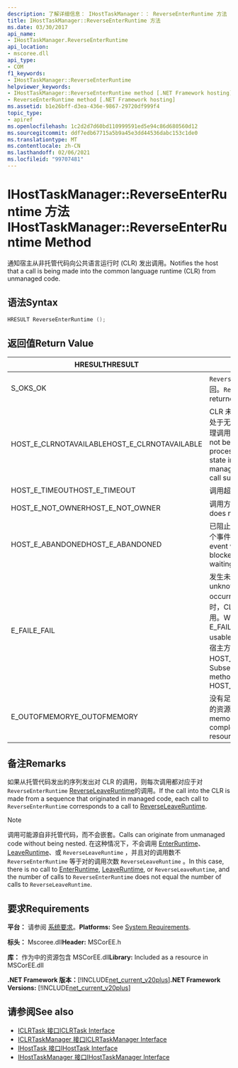 ```yaml
---
description: 了解详细信息： IHostTaskManager：： ReverseEnterRuntime 方法
title: IHostTaskManager::ReverseEnterRuntime 方法
ms.date: 03/30/2017
api_name:
- IHostTaskManager.ReverseEnterRuntime
api_location:
- mscoree.dll
api_type:
- COM
f1_keywords:
- IHostTaskManager::ReverseEnterRuntime
helpviewer_keywords:
- IHostTaskManager::ReverseEnterRuntime method [.NET Framework hosting]
- ReverseEnterRuntime method [.NET Framework hosting]
ms.assetid: b1e26bff-d3ea-436e-9867-29720df999f4
topic_type:
- apiref
ms.openlocfilehash: 1c2d2d7d60bd110999591ed5e94c86d680560d12
ms.sourcegitcommit: ddf7edb67715a5b9a45e3dd44536dabc153c1de0
ms.translationtype: MT
ms.contentlocale: zh-CN
ms.lasthandoff: 02/06/2021
ms.locfileid: "99707481"
---
```

# <a name="ihosttaskmanagerreverseenterruntime-method"></a><span data-ttu-id="d2042-103">IHostTaskManager::ReverseEnterRuntime 方法</span><span class="sxs-lookup"><span data-stu-id="d2042-103">IHostTaskManager::ReverseEnterRuntime Method</span></span>

<span data-ttu-id="d2042-104">通知宿主从非托管代码向公共语言运行时 (CLR) 发出调用。</span><span class="sxs-lookup"><span data-stu-id="d2042-104">Notifies the host that a call is being made into the common language runtime (CLR) from unmanaged code.</span></span>  
  
## <a name="syntax"></a><span data-ttu-id="d2042-105">语法</span><span class="sxs-lookup"><span data-stu-id="d2042-105">Syntax</span></span>  
  
```cpp  
HRESULT ReverseEnterRuntime ();  
```  
  
## <a name="return-value"></a><span data-ttu-id="d2042-106">返回值</span><span class="sxs-lookup"><span data-stu-id="d2042-106">Return Value</span></span>  
  
|<span data-ttu-id="d2042-107">HRESULT</span><span class="sxs-lookup"><span data-stu-id="d2042-107">HRESULT</span></span>|<span data-ttu-id="d2042-108">说明</span><span class="sxs-lookup"><span data-stu-id="d2042-108">Description</span></span>|  
|-------------|-----------------|  
|<span data-ttu-id="d2042-109">S_OK</span><span class="sxs-lookup"><span data-stu-id="d2042-109">S_OK</span></span>|<span data-ttu-id="d2042-110">`ReverseEnterRuntime` 已成功返回。</span><span class="sxs-lookup"><span data-stu-id="d2042-110">`ReverseEnterRuntime` returned successfully.</span></span>|  
|<span data-ttu-id="d2042-111">HOST_E_CLRNOTAVAILABLE</span><span class="sxs-lookup"><span data-stu-id="d2042-111">HOST_E_CLRNOTAVAILABLE</span></span>|<span data-ttu-id="d2042-112">CLR 未加载到进程中，或 CLR 处于无法运行托管代码或成功处理调用的状态。</span><span class="sxs-lookup"><span data-stu-id="d2042-112">The CLR has not been loaded into a process, or the CLR is in a state in which it cannot run managed code or process the call successfully.</span></span>|  
|<span data-ttu-id="d2042-113">HOST_E_TIMEOUT</span><span class="sxs-lookup"><span data-stu-id="d2042-113">HOST_E_TIMEOUT</span></span>|<span data-ttu-id="d2042-114">调用超时。</span><span class="sxs-lookup"><span data-stu-id="d2042-114">The call timed out.</span></span>|  
|<span data-ttu-id="d2042-115">HOST_E_NOT_OWNER</span><span class="sxs-lookup"><span data-stu-id="d2042-115">HOST_E_NOT_OWNER</span></span>|<span data-ttu-id="d2042-116">调用方不拥有该锁。</span><span class="sxs-lookup"><span data-stu-id="d2042-116">The caller does not own the lock.</span></span>|  
|<span data-ttu-id="d2042-117">HOST_E_ABANDONED</span><span class="sxs-lookup"><span data-stu-id="d2042-117">HOST_E_ABANDONED</span></span>|<span data-ttu-id="d2042-118">已阻止的线程或纤程正在等待某个事件时，该事件被取消。</span><span class="sxs-lookup"><span data-stu-id="d2042-118">An event was canceled while a blocked thread or fiber was waiting on it.</span></span>|  
|<span data-ttu-id="d2042-119">E_FAIL</span><span class="sxs-lookup"><span data-stu-id="d2042-119">E_FAIL</span></span>|<span data-ttu-id="d2042-120">发生未知的灾难性故障。</span><span class="sxs-lookup"><span data-stu-id="d2042-120">An unknown catastrophic failure occurred.</span></span> <span data-ttu-id="d2042-121">当方法返回 E_FAIL 时，CLR 在该进程内将不再可用。</span><span class="sxs-lookup"><span data-stu-id="d2042-121">When a method returns E_FAIL, the CLR is no longer usable within the process.</span></span> <span data-ttu-id="d2042-122">对宿主方法的后续调用会返回 HOST_E_CLRNOTAVAILABLE。</span><span class="sxs-lookup"><span data-stu-id="d2042-122">Subsequent calls to hosting methods return HOST_E_CLRNOTAVAILABLE.</span></span>|  
|<span data-ttu-id="d2042-123">E_OUTOFMEMORY</span><span class="sxs-lookup"><span data-stu-id="d2042-123">E_OUTOFMEMORY</span></span>|<span data-ttu-id="d2042-124">没有足够的内存可用来完成请求的资源分配。</span><span class="sxs-lookup"><span data-stu-id="d2042-124">Not enough memory is available to complete the requested resource allocation.</span></span>|  
  
## <a name="remarks"></a><span data-ttu-id="d2042-125">备注</span><span class="sxs-lookup"><span data-stu-id="d2042-125">Remarks</span></span>  

 <span data-ttu-id="d2042-126">如果从托管代码发出的序列发出对 CLR 的调用，则每次调用都对应于对 `ReverseEnterRuntime` [ReverseLeaveRuntime](ihosttaskmanager-reverseleaveruntime-method.md)的调用。</span><span class="sxs-lookup"><span data-stu-id="d2042-126">If the call into the CLR is made from a sequence that originated in managed code, each call to `ReverseEnterRuntime` corresponds to a call to [ReverseLeaveRuntime](ihosttaskmanager-reverseleaveruntime-method.md).</span></span>  
  
> [!NOTE]
> <span data-ttu-id="d2042-127">调用可能源自非托管代码，而不会嵌套。</span><span class="sxs-lookup"><span data-stu-id="d2042-127">Calls can originate from unmanaged code without being nested.</span></span> <span data-ttu-id="d2042-128">在这种情况下，不会调用 [EnterRuntime](ihosttaskmanager-enterruntime-method.md)、 [LeaveRuntime](ihosttaskmanager-leaveruntime-method.md)、或 `ReverseLeaveRuntime` ，并且对的调用数不 `ReverseEnterRuntime` 等于对的调用次数 `ReverseLeaveRuntime` 。</span><span class="sxs-lookup"><span data-stu-id="d2042-128">In this case, there is no call to [EnterRuntime](ihosttaskmanager-enterruntime-method.md), [LeaveRuntime](ihosttaskmanager-leaveruntime-method.md), or `ReverseLeaveRuntime`, and the number of calls to `ReverseEnterRuntime` does not equal the number of calls to `ReverseLeaveRuntime`.</span></span>  
  
## <a name="requirements"></a><span data-ttu-id="d2042-129">要求</span><span class="sxs-lookup"><span data-stu-id="d2042-129">Requirements</span></span>  

 <span data-ttu-id="d2042-130">**平台：** 请参阅 [系统要求](../../get-started/system-requirements.md)。</span><span class="sxs-lookup"><span data-stu-id="d2042-130">**Platforms:** See [System Requirements](../../get-started/system-requirements.md).</span></span>  
  
 <span data-ttu-id="d2042-131">**标头：** Mscoree.dll</span><span class="sxs-lookup"><span data-stu-id="d2042-131">**Header:** MSCorEE.h</span></span>  
  
 <span data-ttu-id="d2042-132">**库：** 作为中的资源包含 MSCorEE.dll</span><span class="sxs-lookup"><span data-stu-id="d2042-132">**Library:** Included as a resource in MSCorEE.dll</span></span>  
  
 <span data-ttu-id="d2042-133">**.NET Framework 版本：**[!INCLUDE[net_current_v20plus](../../../../includes/net-current-v20plus-md.md)]</span><span class="sxs-lookup"><span data-stu-id="d2042-133">**.NET Framework Versions:** [!INCLUDE[net_current_v20plus](../../../../includes/net-current-v20plus-md.md)]</span></span>  
  
## <a name="see-also"></a><span data-ttu-id="d2042-134">请参阅</span><span class="sxs-lookup"><span data-stu-id="d2042-134">See also</span></span>

- [<span data-ttu-id="d2042-135">ICLRTask 接口</span><span class="sxs-lookup"><span data-stu-id="d2042-135">ICLRTask Interface</span></span>](iclrtask-interface.md)
- [<span data-ttu-id="d2042-136">ICLRTaskManager 接口</span><span class="sxs-lookup"><span data-stu-id="d2042-136">ICLRTaskManager Interface</span></span>](iclrtaskmanager-interface.md)
- [<span data-ttu-id="d2042-137">IHostTask 接口</span><span class="sxs-lookup"><span data-stu-id="d2042-137">IHostTask Interface</span></span>](ihosttask-interface.md)
- [<span data-ttu-id="d2042-138">IHostTaskManager 接口</span><span class="sxs-lookup"><span data-stu-id="d2042-138">IHostTaskManager Interface</span></span>](ihosttaskmanager-interface.md)
